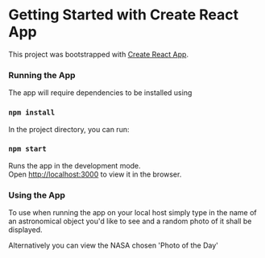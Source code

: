 # Getting Started with Create React App

This project was bootstrapped with [Create React App](https://github.com/facebook/create-react-app).

### Running the App

The app will require dependencies to be installed using 

### `npm install`

In the project directory, you can run:

### `npm start`

Runs the app in the development mode.\
Open [http://localhost:3000](http://localhost:3000) to view it in the browser.

### Using the App

To use when running the app on your local host simply type in the name of an astronomical object you'd like to see and a random photo of it shall be displayed.

Alternatively you can view the NASA chosen 'Photo of the Day'